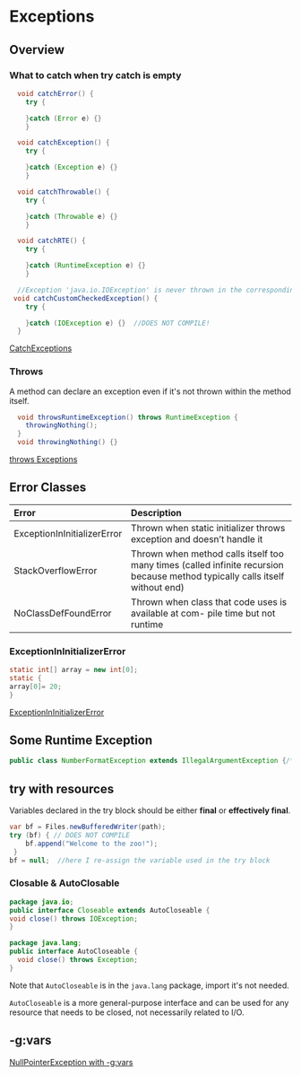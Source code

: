# Exceptions
## Overview
### What to catch when try catch is empty
```java
  void catchError() {
    try {

    }catch (Error e) {}
    }
```

```java
  void catchException() {
    try {

    }catch (Exception e) {}
    }
```

```java
  void catchThrowable() {
    try {

    }catch (Throwable e) {}
    }
```

```java
  void catchRTE() {
    try {

    }catch (RuntimeException e) {}
    }
```

```java
  //Exception 'java.io.IOException' is never thrown in the corresponding try block
 void catchCustomCheckedException() {  
    try {

    }catch (IOException e) {}  //DOES NOT COMPILE!  
  }
```
[CatchExceptions](../src/main/java/org/diegodamian/ocp17/book/ch11/exceptions/CatchMethodWithThrows.java)

### Throws
A method can declare an exception even if it's not thrown within the method itself.
```java
  void throwsRuntimeException() throws RuntimeException {
    throwingNothing();
  }
  void throwingNothing() {}
```
[throws Exceptions](../src/main/java/org/diegodamian/ocp17/book/ch11/exceptions/ThrowsExceptionNotThrown.java)


## Error Classes
| Error              | Description              | 
|:-------------------|:-------------------------|
| ExceptionInInitializerError              | Thrown when static initializer throws exception and doesn’t handle it |
| StackOverflowError | Thrown when method calls itself too many times (called infinite recursion because method typically calls itself without end)              |
| NoClassDefFoundError | Thrown when class that code uses is available at com- pile time but not runtime              |

### ExceptionInInitializerError
```java
static int[] array = new int[0];
static {
array[0]= 20;
}
```
[ExceptionInInitializerError](../src/main/java/org/diegodamian/ocp17/book/ch11/errors/CaseWithExceptionInInitializerError.java)
## Some Runtime Exception
```java
public class NumberFormatException extends IllegalArgumentException {/**/}
```

## try with resources
Variables declared in the try block should be either **final** or **effectively final**. 
```java
var bf = Files.newBufferedWriter(path);
try (bf) { // DOES NOT COMPILE
    bf.append("Welcome to the zoo!");
 } 
bf = null;  //here I re-assign the variable used in the try block
```
### Closable & AutoClosable
```java
package java.io;
public interface Closeable extends AutoCloseable {
void close() throws IOException;
}
```

```java
package java.lang;
public interface AutoCloseable {
  void close() throws Exception;
}
```
Note that `AutoCloseable` is in the `java.lang` package, import it's not needed.

`AutoCloseable` is a more general-purpose interface and can be used for any resource that needs to be closed, 
not necessarily related to I/O.


## -g:vars
[NullPointerException with -g:vars](../src/main/java/org/diegodamian/ocp17/book/ch11/exceptions/NullPointerExceptionGVars.java)